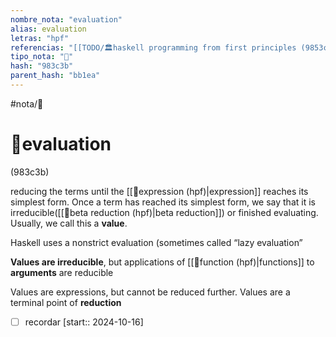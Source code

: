 ```yaml
---
nombre_nota: "evaluation"
alias: evaluation
letras: "hpf"
referencias: "[[TODO/🏛️haskell programming from first principles (9853c).md]]"
tipo_nota: "📑"
hash: "983c3b"
parent_hash: "bb1ea"
---
```


#nota/📑

# 📑evaluation
<div class="hash">(983c3b)</div>

reducing the terms until the [[📑expression (hpf)|expression]] reaches its simplest form. Once a term has reached its simplest form, we say that it is irreducible([[📑beta reduction (hpf)|beta reduction]]) or finished evaluating. Usually, we call this a __value__. 


Haskell uses a nonstrict evaluation (sometimes called “lazy evaluation”

__Values are irreducible__, but applications of [[📑function (hpf)|functions]] to __arguments__ are reducible

Values are expressions, but cannot be reduced further. Values are a terminal point of __reduction__

- [ ] recordar  [start:: 2024-10-16]
